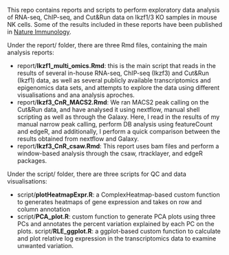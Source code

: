 This repo contains reports and scripts to perform exploratory data analysis of RNA-seq, ChIP-seq, and Cut&Run data on Ikzf1/3 KO samples in mouse NK cells. Some of the results included in these reports have been published in [Nature Immunology](https://www.nature.com/articles/s41590-023-01718-4).   

Under the report/ folder, there are three Rmd files, containing the main analysis reports:
- report/**Ikzf1_multi_omics.Rmd**: this is the main script that reads in the results of several in-house RNA-seq, ChIP-seq (Ikzf3) and Cut&Run (Ikzf1) data, as well as several publicly available transcriptomics and epigenomics data sets, and attempts to explore the data using different visualisations and ana analysis aproches.
- report/**Ikzf3_CnR_MACS2.Rmd**: We ran MACS2 peak calling on the Cut&Run data, and have analysed it using nextflow, manual shell scripting as well as through the Galaxy. Here, I read in the results of my manual narrow peak calling, perform DB analysis using featureCount and edgeR, and additionally, I perform a quick comparison between the results obtained from nextflow and Galaxy.
- report/**Ikzf3_CnR_csaw.Rmd**: This report uses bam files and perform a window-based analysis through the csaw, rtracklayer, and edgeR packages.

Under the script/ folder, there are three scripts for QC and data visualisations:
- script/**plotHeatmapExpr.R**: a ComplexHeatmap-based custom function to generates heatmaps of gene expression and takes on row and column annotation
- script/**PCA_plot.R**: custom function to generate PCA plots using three PCs and annotates the percent variation explained by each PC on the plots.  script/**RLE_ggplot.R**: a ggplot-based custom function to calculate and plot relative log expression in the transcriptomics data to examine unwanted variation. 

